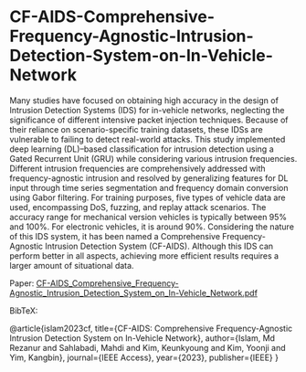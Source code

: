 # CF-AIDS-Comprehensive-Frequency-Agnostic-Intrusion-Detection-System-on-In-Vehicle-Network

Many studies have focused on obtaining high accuracy in the design of Intrusion Detection Systems (IDS) for in-vehicle networks, neglecting the significance of different intensive packet injection techniques. Because of their reliance on scenario-specific training datasets, these IDSs are vulnerable to failing to detect real-world attacks. This study implemented deep learning (DL)–based classification for intrusion detection using a Gated Recurrent Unit (GRU) while considering various intrusion frequencies. Different intrusion frequencies are comprehensively addressed with frequency-agnostic intrusion and resolved by generalizing features for DL input through time series segmentation and frequency domain conversion using Gabor filtering. For training purposes, five types of vehicle data are used, encompassing DoS, fuzzing, and replay attack scenarios. The accuracy range for mechanical version vehicles is typically between 95% and 100%. For electronic vehicles, it is around 90%. Considering the nature of this IDS system, it has been named a Comprehensive Frequency-Agnostic Intrusion Detection System (CF-AIDS). Although this IDS can perform better in all aspects, achieving more efficient results requires a larger amount of situational data.

Paper: [CF-AIDS_Comprehensive_Frequency-Agnostic_Intrusion_Detection_System_on_In-Vehicle_Network.pdf](https://github.com/user-attachments/files/17645759/CF-AIDS_Comprehensive_Frequency-Agnostic_Intrusion_Detection_System_on_In-Vehicle_Network.pdf)

BibTeX:

@article{islam2023cf,
  title={CF-AIDS: Comprehensive Frequency-Agnostic Intrusion Detection System on In-Vehicle Network},
  author={Islam, Md Rezanur and Sahlabadi, Mahdi and Kim, Keunkyoung and Kim, Yoonji and Yim, Kangbin},
  journal={IEEE Access},
  year={2023},
  publisher={IEEE}
}
